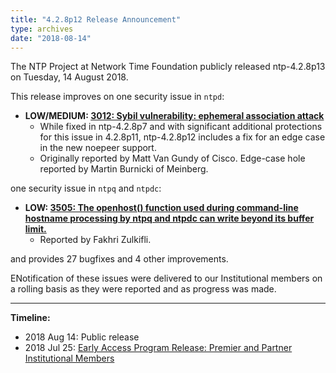 ```yaml
---
title: "4.2.8p12 Release Announcement"
type: archives
date: "2018-08-14"
---
```


The NTP Project at Network Time Foundation publicly released ntp-4.2.8p13 on Tuesday, 14 August 2018.

This release improves on one security issue in `ntpd`:

* **LOW/MEDIUM: [3012: Sybil vulnerability: ephemeral association attack](/support/securitynotice/ntpbug3012p12)**
  * While fixed in ntp-4.2.8p7 and with significant additional protections for this issue in 4.2.8p11, ntp-4.2.8p12 includes a fix for an edge case in the new noepeer support.
  * Originally reported by Matt Van Gundy of Cisco. Edge-case hole reported by Martin Burnicki of Meinberg. 

one security issue in `ntpq` and `ntpdc`:

* **LOW: [3505: The openhost() function used during command-line hostname processing by ntpq and ntpdc can write beyond its buffer limit.](/support/securitynotice/ntpbug3505)**
  * Reported by Fakhri Zulkifli. 

and provides 27 bugfixes and 4 other improvements.

ENotification of these issues were delivered to our Institutional members on a rolling basis as they were reported and as progress was made.

* * *

**Timeline:**

* 2018 Aug 14: Public release
* 2018 Jul 25: [Early Access Program Release: Premier and Partner Institutional Members](https://www.nwtime.org/membership/benefits)